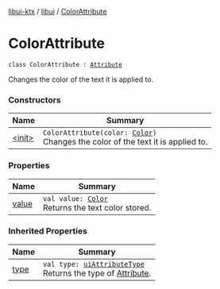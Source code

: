 [libui-ktx](../../index.md) / [libui](../index.md) / [ColorAttribute](./index.md)

# ColorAttribute

`class ColorAttribute : `[`Attribute`](../-attribute/index.md)

Changes the color of the text it is applied to.

### Constructors

| Name | Summary |
|---|---|
| [&lt;init&gt;](-init-.md) | `ColorAttribute(color: `[`Color`](../-color/index.md)`)`<br>Changes the color of the text it is applied to. |

### Properties

| Name | Summary |
|---|---|
| [value](value.md) | `val value: `[`Color`](../-color/index.md)<br>Returns the text color stored. |

### Inherited Properties

| Name | Summary |
|---|---|
| [type](../-attribute/type.md) | `val type: `[`uiAttributeType`](../ui-attribute-type.md)<br>Returns the type of [Attribute](../-attribute/index.md). |
